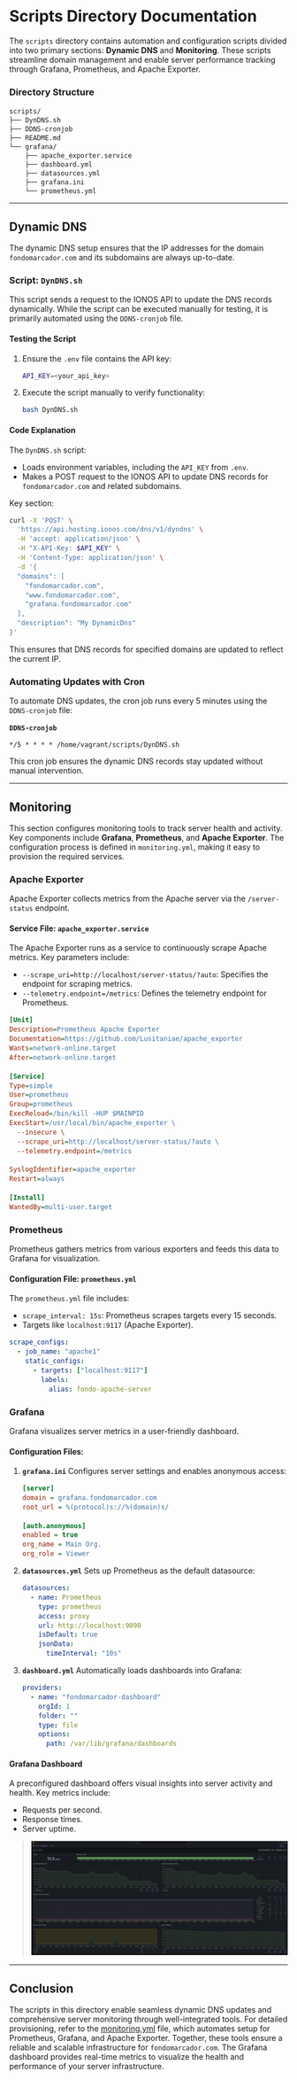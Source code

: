 # Scripts Directory Documentation

The `scripts` directory contains automation and configuration scripts divided into two primary sections: **Dynamic DNS** and **Monitoring**. These scripts streamline domain management and enable server performance tracking through Grafana, Prometheus, and Apache Exporter.

### Directory Structure
```plaintext
scripts/
├── DynDNS.sh
├── DDNS-cronjob
├── README.md
└── grafana/
    ├── apache_exporter.service
    ├── dashboard.yml
    ├── datasources.yml
    ├── grafana.ini
    └── prometheus.yml
```

---

## Dynamic DNS

The dynamic DNS setup ensures that the IP addresses for the domain `fondomarcador.com` and its subdomains are always up-to-date.

### Script: `DynDNS.sh`
This script sends a request to the IONOS API to update the DNS records dynamically. While the script can be executed manually for testing, it is primarily automated using the `DDNS-cronjob` file.

#### Testing the Script
1. Ensure the `.env` file contains the API key:
   ```bash
   API_KEY=<your_api_key>
   ```
2. Execute the script manually to verify functionality:
   ```bash
   bash DynDNS.sh
   ```

#### Code Explanation
The `DynDNS.sh` script:
- Loads environment variables, including the `API_KEY` from `.env`.
- Makes a POST request to the IONOS API to update DNS records for `fondomarcador.com` and related subdomains.

Key section:
```bash
curl -X 'POST' \
  'https://api.hosting.ionos.com/dns/v1/dyndns' \
  -H 'accept: application/json' \
  -H "X-API-Key: $API_KEY" \
  -H 'Content-Type: application/json' \
  -d '{
  "domains": [
    "fondomarcador.com",
    "www.fondomarcador.com",
    "grafana.fondomarcador.com"
  ],
  "description": "My DynamicDns"
}'
```
This ensures that DNS records for specified domains are updated to reflect the current IP.

### Automating Updates with Cron
To automate DNS updates, the cron job runs every 5 minutes using the `DDNS-cronjob` file:

**`DDNS-cronjob`**
```plaintext
*/5 * * * * /home/vagrant/scripts/DynDNS.sh
```
This cron job ensures the dynamic DNS records stay updated without manual intervention.

---

## Monitoring

This section configures monitoring tools to track server health and activity. Key components include **Grafana**, **Prometheus**, and **Apache Exporter**. The configuration process is defined in `monitoring.yml`, making it easy to provision the required services.

### Apache Exporter
Apache Exporter collects metrics from the Apache server via the `/server-status` endpoint.

#### Service File: `apache_exporter.service`
The Apache Exporter runs as a service to continuously scrape Apache metrics. Key parameters include:
- `--scrape_uri=http://localhost/server-status/?auto`: Specifies the endpoint for scraping metrics.
- `--telemetry.endpoint=/metrics`: Defines the telemetry endpoint for Prometheus.

```ini
[Unit]
Description=Prometheus Apache Exporter
Documentation=https://github.com/Lusitaniae/apache_exporter
Wants=network-online.target
After=network-online.target

[Service]
Type=simple
User=prometheus
Group=prometheus
ExecReload=/bin/kill -HUP $MAINPID
ExecStart=/usr/local/bin/apache_exporter \
  --insecure \
  --scrape_uri=http://localhost/server-status/?auto \
  --telemetry.endpoint=/metrics

SyslogIdentifier=apache_exporter
Restart=always

[Install]
WantedBy=multi-user.target
```

### Prometheus
Prometheus gathers metrics from various exporters and feeds this data to Grafana for visualization.

#### Configuration File: `prometheus.yml`
The `prometheus.yml` file includes:
- `scrape_interval: 15s`: Prometheus scrapes targets every 15 seconds.
- Targets like `localhost:9117` (Apache Exporter).

```yaml
scrape_configs:
  - job_name: "apache1"
    static_configs:
      - targets: ["localhost:9117"]
        labels:
          alias: fondo-apache-server
```

### Grafana
Grafana visualizes server metrics in a user-friendly dashboard.

#### Configuration Files:

1. **`grafana.ini`**
   Configures server settings and enables anonymous access:
   ```ini
   [server]
   domain = grafana.fondomarcador.com
   root_url = %(protocol)s://%(domain)s/

   [auth.anonymous]
   enabled = true
   org_name = Main Org.
   org_role = Viewer
   ```

2. **`datasources.yml`**
   Sets up Prometheus as the default datasource:
   ```yaml
   datasources:
     - name: Prometheus
       type: prometheus
       access: proxy
       url: http://localhost:9090
       isDefault: true
       jsonData:
         timeInterval: "10s"
   ```

3. **`dashboard.yml`**
   Automatically loads dashboards into Grafana:
   ```yaml
   providers:
     - name: "fondomarcador-dashboard"
       orgId: 1
       folder: ""
       type: file
       options:
         path: /var/lib/grafana/dashboards
   ```

#### Grafana Dashboard
A preconfigured dashboard offers visual insights into server activity and health. Key metrics include:
- Requests per second.
- Response times.
- Server uptime.

> ![Grafana Dashboard](https://github.com/M-L56/self-hosting-with-ionos/blob/e759093692154d7de2e8e4d082d1b2950cb0afe2/images/grafanaDashboard.png)

---

## Conclusion

The scripts in this directory enable seamless dynamic DNS updates and comprehensive server monitoring through well-integrated tools. For detailed provisioning, refer to the [monitoring.yml](../ansible/tasks/monitoring.yml) file, which automates setup for Prometheus, Grafana, and Apache Exporter. Together, these tools ensure a reliable and scalable infrastructure for `fondomarcador.com`. The Grafana dashboard provides real-time metrics to visualize the health and performance of your server infrastructure.